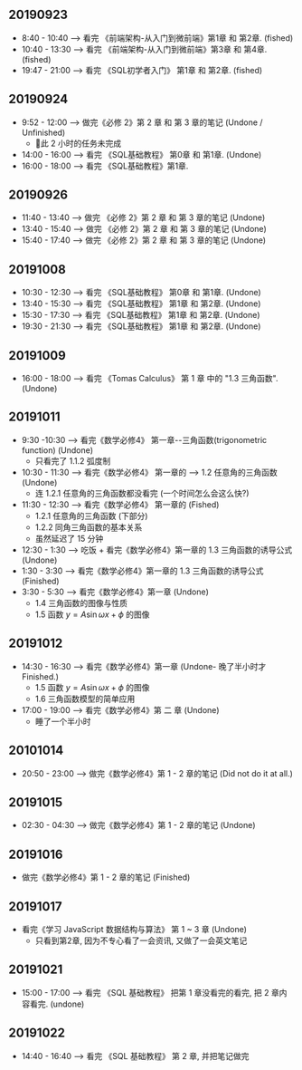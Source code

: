 ## 20190923
- 8:40 - 10:40 --> 看完 《前端架构-从入门到微前端》第1章 和 第2章. (fished)
- 10:40 - 13:30 --> 看完 《前端架构-从入门到微前端》第3章 和 第4章. (fished)
- 19:47 - 21:00 --> 看完 《SQL初学者入门》 第1章 和 第2章. (fished)

## 20190924
- 9:52 - 12:00 --> 做完《必修 2》第 2 章 和 第 3 章的笔记 (Undone / Unfinished)
    + 此 2 小时的任务未完成
- 14:00 - 16:00 --> 看完 《SQL基础教程》 第0章 和 第1章. (Undone)
- 16:00 - 18:00 --> 看完 《SQL基础教程》第1章.

## 20190926
- 11:40 - 13:40 --> 做完 《必修 2》第 2 章 和 第 3 章的笔记 (Undone)
- 13:40 - 15:40 --> 做完 《必修 2》第 2 章 和 第 3 章的笔记 (Undone)
- 15:40 - 17:40 --> 做完 《必修 2》第 2 章 和 第 3 章的笔记 (Undone)

## 20191008
- 10:30 - 12:30  --> 看完 《SQL基础教程》 第0章 和 第1章. (Undone)
- 13:40 - 15:30  --> 看完 《SQL基础教程》 第1章 和 第2章. (Undone)
- 15:30 - 17:30  --> 看完 《SQL基础教程》 第1章 和 第2章. (Undone)
- 19:30 - 21:30 --> 看完 《SQL基础教程》 第1章 和 第2章. (Undone)

## 20191009
- 16:00 - 18:00 --> 看完 《Tomas Calculus》 第 1 章 中的 "1.3 三角函数". (Undone)

## 20191011
- 9:30 -10:30 --> 看完《数学必修4》 第一章--三角函数(trigonometric function) (Undone)
    + 只看完了 1.1.2 弧度制
- 10:30 - 11:30 --> 看完《数学必修4》 第一章的 --> 1.2 任意角的三角函数 (Undone)
    + 连 1.2.1 任意角的三角函数都没看完 (一个时间怎么会这么快?)
- 11:30 - 12:30 --> 看完《数学必修4》 第一章的 (Fished) 
    + 1.2.1 任意角的三角函数 (下部分)
    + 1.2.2 同角三角函数的基本关系
    + 虽然延迟了 15 分钟
- 12:30 - 1:30 --> 吃饭 + 看完《数学必修4》第一章的 1.3 三角函数的诱导公式 (Undone)
- 1:30 - 3:30 --> 看完《数学必修4》第一章的 1.3 三角函数的诱导公式 (Finished)
- 3:30 - 5:30 --> 看完《数学必修4》第一章 (Undone)
    + 1.4 三角函数的图像与性质 
    + 1.5 函数 $y = A\sin{\omega{x} + \phi}$ 的图像

## 20191012
- 14:30 - 16:30 --> 看完《数学必修4》第一章 (Undone- 晚了半小时才 Finished.)
    + 1.5 函数 $y = A\sin{\omega{x} + \phi}$ 的图像
    + 1.6 三角函数模型的简单应用
- 17:00 - 19:00 --> 看完《数学必修4》第 二 章 (Undone)
    + 睡了一个半小时

## 20101014 
- 20:50 - 23:00 --> 做完《数学必修4》第 1 - 2 章的笔记 (Did not do it at all.)

## 20191015
- 02:30 - 04:30 --> 做完《数学必修4》第 1 - 2 章的笔记 (Undone)

## 20191016
- 做完《数学必修4》第 1 - 2 章的笔记 (Finished)

## 20191017
- 看完《学习 JavaScript 数据结构与算法》 第 1 ~ 3 章  (Undone)
    + 只看到第2章, 因为不专心看了一会资讯, 又做了一会英文笔记

## 20191021 
- 15:00 - 17:00 --> 看完 《SQL 基础教程》 把第 1 章没看完的看完, 把 2 章内容看完. (undone)

## 20191022
- 14:40 - 16:40 --> 看完 《SQL 基础教程》 第 2 章, 并把笔记做完